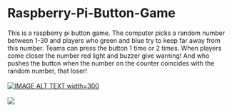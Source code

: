 # Raspberry-Pi-Button-Game

This is a raspberry pi button game. The computer picks a random number between 1-30 and players who green and blue try to keep far away from this number. Teams can press the button 1 time or 2 times. When players come closer the number red light and buzzer give warning! And who pushes the button when the number on the counter coincides with the random number, that loser!
<br><br>
[![IMAGE ALT TEXT](https://user-images.githubusercontent.com/70167500/111329738-65fdcd80-8680-11eb-8aa7-f6ab1deaa127.png) width=300](https://www.youtube.com/watch?v=ZM3R0nIEOJI "Raspberry Pi Button GAME !")
<br><br>
<img src="https://user-images.githubusercontent.com/70167500/111329217-04d5fa00-8680-11eb-8c32-9a11cae2195c.PNG" >
